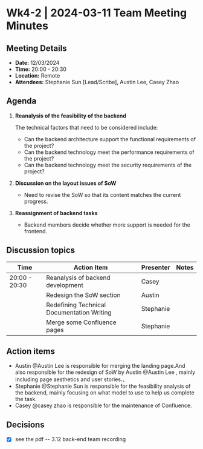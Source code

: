 # Wk4-2 | 2024-03-11 Team Meeting Minutes

## Meeting Details
- **Date:** 12/03/2024
- **Time:** 20:00 - 20:30
- **Location:** Remote
- **Attendees:** Stephanie Sun [Lead/Scribe], Austin Lee, Casey Zhao

## Agenda
1. **Reanalysis of the feasibility of the backend** 
   
   The technical factors that need to be considered include:
   
   - Can the backend architecture support the functional requirements of the project?
   - Can the backend technology meet the performance requirements of the project?
   - Can the backend technology meet the security requirements of the project?
   
2. **Discussion on the layout issues of SoW** 

   - Need to revise the SoW so that its content matches the current progress.

3. **Reassignment of backend tasks** 

   - Backend members decide whether more support is needed for the frontend.


## Discussion topics

| Time                | Action Item                                             | Presenter        | Notes      |
|---------------------|---------------------------------------------------------|------------------|------------|
| 20:00 - 20:30       | Reanalysis of backend development	| Casey |  |
|              | Redesign the SoW section	| Austin |  |
|              | Redefining Technical Documentation Writing	|  Stephanie  | |
|              | Merge some Confluence pages	| Stephanie |  |


## Action items 
- Austin @Austin Lee is responsible for merging the landing page.And also responsible for the redesign of SoW by Austin @Austin Lee , mainly including page aesthetics and user stories.、
- Stephanie @Stephanie Sun  is responsible for the feasibility analysis of the backend, mainly focusing on what model to use to help us complete the task.
- Casey @casey zhao  is responsible for the maintenance of Confluence.

## Decisions 
- [x] see the pdf -- 3.12 back-end team recording
